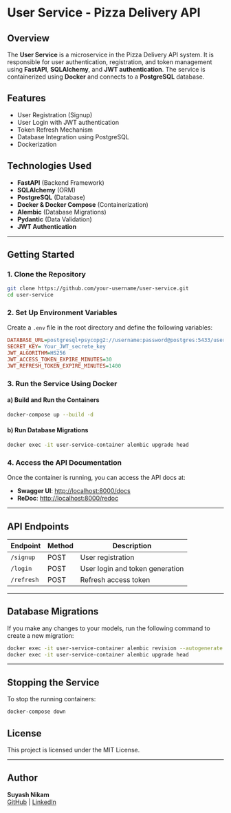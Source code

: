 # User Service - Pizza Delivery API

## Overview
The **User Service** is a microservice in the Pizza Delivery API system. It is responsible for user authentication, registration, and token management using **FastAPI**, **SQLAlchemy**, and **JWT authentication**. The service is containerized using **Docker** and connects to a **PostgreSQL** database.

## Features
- User Registration (Signup)
- User Login with JWT authentication
- Token Refresh Mechanism
- Database Integration using PostgreSQL
- Dockerization

## Technologies Used
- **FastAPI** (Backend Framework)
- **SQLAlchemy** (ORM)
- **PostgreSQL** (Database)
- **Docker & Docker Compose** (Containerization)
- **Alembic** (Database Migrations)
- **Pydantic** (Data Validation)
- **JWT Authentication**

---

## Getting Started
### 1. Clone the Repository
```bash
git clone https://github.com/your-username/user-service.git
cd user-service
```

### 2. Set Up Environment Variables
Create a `.env` file in the root directory and define the following variables:
```ini
DATABASE_URL=postgresql+psycopg2://username:password@postgres:5433/user_service
SECRET_KEY= Your_JWT_secrete_key
JWT_ALGORITHM=HS256
JWT_ACCESS_TOKEN_EXPIRE_MINUTES=30
JWT_REFRESH_TOKEN_EXPIRE_MINUTES=1400
```

### 3. Run the Service Using Docker
#### a) Build and Run the Containers
```bash
docker-compose up --build -d
```

#### b) Run Database Migrations
```bash
docker exec -it user-service-container alembic upgrade head
```

### 4. Access the API Documentation
Once the container is running, you can access the API docs at:
- **Swagger UI**: [http://localhost:8000/docs](http://localhost:8000/docs)
- **ReDoc**: [http://localhost:8000/redoc](http://localhost:8000/redoc)

---

## API Endpoints
| Endpoint              | Method | Description |
|----------------------|--------|-------------|
| `/signup`           | POST   | User registration |
| `/login`            | POST   | User login and token generation |
| `/refresh`          | POST   | Refresh access token |

---

## Database Migrations
If you make any changes to your models, run the following command to create a new migration:
```bash
docker exec -it user-service-container alembic revision --autogenerate -m "migration message"
docker exec -it user-service-container alembic upgrade head
```

---

## Stopping the Service
To stop the running containers:
```bash
docker-compose down
```

## License
This project is licensed under the MIT License.

---

## Author
**Suyash Nikam**  
[GitHub](https://github.com/suyashnikam) | [LinkedIn](https://www.linkedin.com/in/suyash-nikam/)

